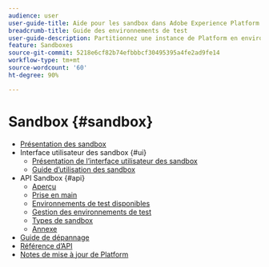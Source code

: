 ```yaml
---
audience: user
user-guide-title: Aide pour les sandbox dans Adobe Experience Platform
breadcrumb-title: Guide des environnements de test
user-guide-description: Partitionnez une instance de Platform en environnements virtuels pour le développement, le test et le déploiement d’applications.
feature: Sandboxes
source-git-commit: 5218e6cf82b74efbbbcf30495395a4fe2ad9fe14
workflow-type: tm+mt
source-wordcount: '60'
ht-degree: 90%

---
```



# Sandbox {#sandbox}

* [Présentation des sandbox](home.md)
* Interface utilisateur des sandbox {#ui}
   * [Présentation de l’interface utilisateur des sandbox](ui/overview.md)
   * [Guide d’utilisation des sandbox](ui/user-guide.md)
* API Sandbox {#api}
   * [Aperçu](api/overview.md)
   * [Prise en main](api/getting-started.md)
   * [Environnements de test disponibles](api/available.md)
   * [Gestion des environnements de test](api/sandboxes.md)
   * [Types de sandbox](api/types.md)
   * [Annexe](api/appendix.md)
* [Guide de dépannage](troubleshooting-guide.md)
* [Référence d’API](https://www.adobe.io/experience-platform-apis/references/sandbox)
* [Notes de mise à jour de Platform](https://experienceleague.adobe.com/docs/experience-platform/release-notes/latest.html?lang=fr)